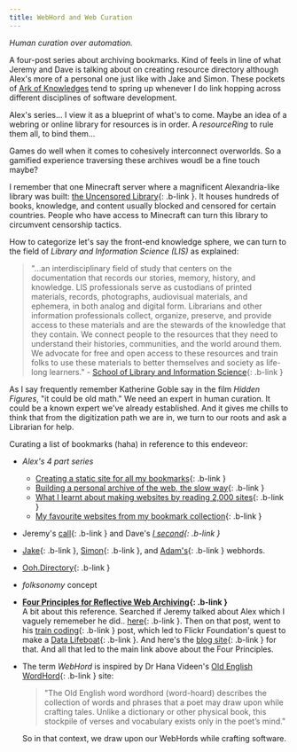 ```yaml
---
title: WebHord and Web Curation
---
```


_Human curation over automation._

A four-post series about archiving bookmarks. Kind of feels in line of
what Jeremy and Dave is talking about on creating resource directory
although Alex's more of a personal one just like with Jake and Simon.
These pockets of [Ark of Knowledges](https://ephemeranotes.substack.com/p/the-ark-of-leibniz-a-cabinet-of-knowledge) tend to spring up whenever I do link hopping across different disciplines of software development.

Alex's series... I view it as a blueprint of what's to come. Maybe an idea of a webring or online library for resources is in order. A _resourceRing_ to rule them all, to bind them... 

Games do well when it comes to cohesively interconnect overworlds. So a gamified experience traversing these archives woudl be a fine touch maybe?

I remember that one Minecraft server where a
magnificent Alexandria-like library was built: [the Uncensored Library](https://www.uncensoredlibrary.com/en){: .b-link }. 
It houses hundreds of books, knowledge, and content usually blocked and censored for certain 
countries. People who have access to Minecraft can turn this library to circumvent censorship tactics. 

How to categorize let's say the front-end knowledge sphere, we can turn
to the field of _Library and Information Science (LIS)_ as explained:
> "...an interdisciplinary field of study that centers on the documentation that records our stories, memory, history, and knowledge. LIS professionals serve as custodians of printed materials, records, photographs, audiovisual materials, and ephemera, in both analog and digital form. Librarians and other information professionals collect, organize, preserve, and provide access to these materials and are the stewards of the knowledge that they contain. We connect people to the resources that they need to understand their histories, communities, and the world around them. We advocate for free and open access to these resources and train folks to use these materials to better themselves and society as life-long learners." - [School of Library and Information Science](https://slis.uiowa.edu/about/what-library-and-information-science){: .b-link }

As I say frequently remember Katherine Goble say in the film _Hidden Figures_, "it could be old math."
We need an expert in human curation. It could be a known expert we've already established. And it gives me chills to think
that from the digitization path we are in, we turn to our roots and ask
a Librarian for help.

Curating a list of bookmarks (haha) in reference to this endeveor:
- _Alex's 4 part series_
  - [Creating a static site for all my bookmarks](https://alexwlchan.net/2025/bookmarks-static-site/){: .b-link }
  - [Building a personal archive of the web, the slow way](https://alexwlchan.net/2025/personal-archive-of-the-web/){: .b-link }
  - [What I learnt about making websites by reading 2,000 sites](https://alexwlchan.net/2025/learning-how-to-make-websites/){: .b-link }
  - [My favourite websites from my bookmark collection](https://alexwlchan.net/2025/my-favourite-websites/){: .b-link }
- Jeremy's [call](https://adactio.com/journal/21278){: .b-link } and Dave's _[I second](https://dbushell.com/notes/2024-07-10T11:39Z/){: .b-link }_
- [Jake](){: .b-link }, [Simon](){: .b-link }, and [Adam's](){: .b-link } webhords.
- [Ooh.Directory](https://ooh.directory/){: .b-link }
- _folksonomy_ concept
- __[Four Principles for Reflective Web Archiving](https://www.flickr.org/four-principles-for-reflective-web-archiving/){: .b-link }__  
  A bit about this reference. Searched if Jeremy talked about Alex which
  I vaguely rememeber he did.. [here](https://adactio.com/journal/21506){: .b-link }.
  Then on that post, went to his [train coding](https://adactio.com/journal/21489){: .b-link } post, 
  which led to Flickr Foundation's quest to make a [Data Lifeboat](https://www.flickr.org/programs/content-mobility/data-lifeboat/){: .b-link }. 
  And here's the [blog site](https://www.flickr.org/blog/){: .b-link } for that.
  And all that led to the main link above about the Four Principles.
- The term _WebHord_ is inspired by Dr Hana Videen's [Old English WordHord](https://oldenglishwordhord.com/about/){: .b-link } site:
  > "The Old English word wordhord (word-hoard) describes the collection of words and phrases that a poet may draw upon while crafting tales. Unlike a dictionary or other physical book, this stockpile of verses and vocabulary exists only in the poet’s mind."

  So in that context, we draw upon our WebHords while crafting software. 